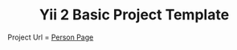 <p align="center"> <h1 align="center">Yii 2 Basic Project Template</h1></p>
<p>
Project Url = <a href="ovz1.id84995102.m940n.vps.myjino.ru">Person Page</a>
</p>

